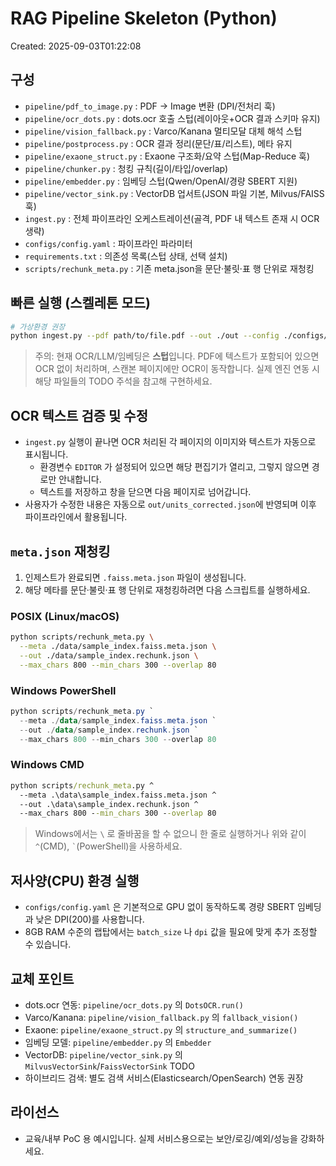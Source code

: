 # RAG Pipeline Skeleton (Python)
Created: 2025-09-03T01:22:08

## 구성
- `pipeline/pdf_to_image.py` : PDF → Image 변환 (DPI/전처리 훅)
- `pipeline/ocr_dots.py` : dots.ocr 호출 스텁(레이아웃+OCR 결과 스키마 유지)
- `pipeline/vision_fallback.py` : Varco/Kanana 멀티모달 대체 해석 스텁
- `pipeline/postprocess.py` : OCR 결과 정리(문단/표/리스트), 메타 유지
- `pipeline/exaone_struct.py` : Exaone 구조화/요약 스텁(Map-Reduce 훅)
- `pipeline/chunker.py` : 청킹 규칙(길이/타입/overlap)
- `pipeline/embedder.py` : 임베딩 스텁(Qwen/OpenAI/경량 SBERT 지원)
- `pipeline/vector_sink.py` : VectorDB 업서트(JSON 파일 기본, Milvus/FAISS 훅)
- `ingest.py` : 전체 파이프라인 오케스트레이션(골격, PDF 내 텍스트 존재 시 OCR 생략)
- `configs/config.yaml` : 파이프라인 파라미터
- `requirements.txt` : 의존성 목록(스텁 상태, 선택 설치)
- `scripts/rechunk_meta.py` : 기존 meta.json을 문단·불릿·표 행 단위로 재청킹

## 빠른 실행 (스켈레톤 모드)
```bash
# 가상환경 권장
python ingest.py --pdf path/to/file.pdf --out ./out --config ./configs/config.yaml
```
> 주의: 현재 OCR/LLM/임베딩은 **스텁**입니다. PDF에 텍스트가 포함되어 있으면 OCR 없이 처리하며, 스캔본 페이지에만 OCR이 동작합니다. 실제 엔진 연동 시 해당 파일들의 TODO 주석을 참고해 구현하세요.

## OCR 텍스트 검증 및 수정
- `ingest.py` 실행이 끝나면 OCR 처리된 각 페이지의 이미지와 텍스트가 자동으로 표시됩니다.
  - 환경변수 `EDITOR` 가 설정되어 있으면 해당 편집기가 열리고, 그렇지 않으면 경로만 안내합니다.
  - 텍스트를 저장하고 창을 닫으면 다음 페이지로 넘어갑니다.
- 사용자가 수정한 내용은 자동으로 `out/units_corrected.json`에 반영되며 이후 파이프라인에서 활용됩니다.


## `meta.json` 재청킹
1. 인제스트가 완료되면 `.faiss.meta.json` 파일이 생성됩니다.
2. 해당 메타를 문단·불릿·표 행 단위로 재청킹하려면 다음 스크립트를 실행하세요.

### POSIX (Linux/macOS)
```bash
python scripts/rechunk_meta.py \
  --meta ./data/sample_index.faiss.meta.json \
  --out ./data/sample_index.rechunk.json \
  --max_chars 800 --min_chars 300 --overlap 80
```

### Windows PowerShell
```powershell
python scripts/rechunk_meta.py `
  --meta ./data/sample_index.faiss.meta.json `
  --out ./data/sample_index.rechunk.json `
  --max_chars 800 --min_chars 300 --overlap 80
```

### Windows CMD
```cmd
python scripts/rechunk_meta.py ^
  --meta .\data\sample_index.faiss.meta.json ^
  --out .\data\sample_index.rechunk.json ^
  --max_chars 800 --min_chars 300 --overlap 80
```
> Windows에서는 `\` 로 줄바꿈을 할 수 없으니 한 줄로 실행하거나 위와 같이 `^`(CMD), `` ` ``(PowerShell)을 사용하세요.

## 저사양(CPU) 환경 실행
- `configs/config.yaml` 은 기본적으로 GPU 없이 동작하도록 경량 SBERT 임베딩과 낮은 DPI(200)를 사용합니다.
- 8GB RAM 수준의 랩탑에서는 `batch_size` 나 `dpi` 값을 필요에 맞게 추가 조정할 수 있습니다.

## 교체 포인트
- dots.ocr 연동: `pipeline/ocr_dots.py` 의 `DotsOCR.run()`
- Varco/Kanana: `pipeline/vision_fallback.py` 의 `fallback_vision()`
- Exaone: `pipeline/exaone_struct.py` 의 `structure_and_summarize()`
- 임베딩 모델: `pipeline/embedder.py` 의 `Embedder`
- VectorDB: `pipeline/vector_sink.py` 의 `MilvusVectorSink`/`FaissVectorSink` TODO
- 하이브리드 검색: 별도 검색 서비스(Elasticsearch/OpenSearch) 연동 권장

## 라이선스
- 교육/내부 PoC 용 예시입니다. 실제 서비스용으로는 보안/로깅/예외/성능을 강화하세요.
